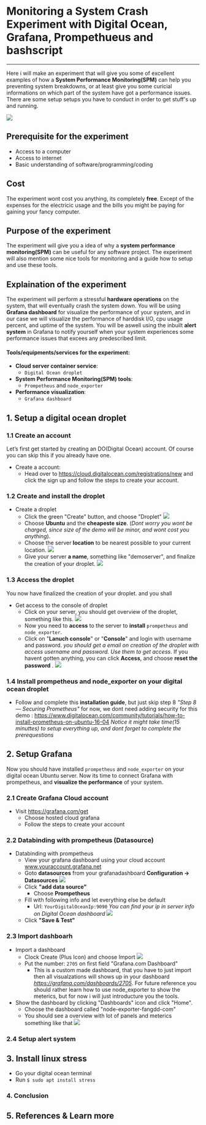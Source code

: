 # Monitoring a System Crash Experiment with Digital Ocean, Grafana, Prompethueus and bashscript
___


Here i will make an experiment that will give you some of excellent examples of how a **System Performance Monitoring(SPM)** can help you preventing system breakdowns, or at least give you some curicial informations on which part of the system have got a performance issues. There are some setup setups you have to conduct in order to get stuff's up and running.

![](https://camo.githubusercontent.com/d010ea19c70677a0bfd8a64fc01d2b0948e1ffc1/687474703a2f2f646f63732e67726166616e612e6f72672f6173736574732f696d672f66656174757265732f64617368626f6172645f6578312e706e67)

## Prerequisite for the experiment
* Access to a computer
* Access to internet
* Basic understanding of software/programming/coding

## Cost
The experiment wont cost you anything, its completely **free**. Except of the expenses for the electricic usage and the bills you might be paying for gaining your fancy computer.

## Purpose of the experiment
The experiment will give you a idea of why a **system performance monitoring(SPM)** can be useful for any software project. The experiment will also mention some nice tools for monitoring and a guide how to setup and use these tools.

## Explaination of the experiment
The experiment will perform a stressful **hardware operations** on the system, that will eventually crash the system down. You will be using **Grafana dashboard** for visualize the performance of your system, and in our case we will visualize the performance of harddisk I/O, cpu usage percent, and uptime of the system. You will be aswell using the inbuilt **alert system** in Grafana to notify yourself when your system experiences some performance issues that excees any predescribed limit.

#### Tools/equipments/services for the experiment:
* **Cloud server container service**:  
  * `Digital Ocean droplet`
* **System Performance Monitoring(SPM) tools**: 
  * `Prompetheus` and `node_exporter`
* **Performance visualization**: 
  * `Grafana dashboard`

## 1. Setup a digital ocean droplet

### 1.1 Create an account 
Let’s first get started by creating an DO(Digital Ocean) account. Of course you can skip this if you already have one.
- Create a account:
  - Head over to https://cloud.digitalocean.com/registrations/new and click the sign up and follow the steps to create your account.

### 1.2 Create and install the droplet
- Create a droplet
  - Click the green "Create" button, and choose "Droplet"
![](https://i.gyazo.com/0afe05f2000ffc93007ac62fa27e2db8.png)
  - Choose **Ubuntu** and the **cheapeste size**. (*Dont worry you wont be charged, since size of the demo will be minor, and wont cost you anything*). 
  - Choose the server **location** to be nearest possible to your current location. 
![](https://i.gyazo.com/851bae785a8062b9788c056dc8c0f399.png)
  - Give your server **a name**, something like "demoserver", and finalize the creation of your droplet.
![](https://i.gyazo.com/c84ee66589842dc18438d367d0e34c2f.png)

### 1.3 Access the droplet
You now have finalized the creation of your droplet. and you shall 
- Get access to the console of droplet
  - Click on your server, you should get overview of the droplet, something like this.
![](https://i.gyazo.com/3a269db81d8f4b714ee377f912534d80.png)
  - Now you need to **access** to the server to **install** `prompetheus` and `node_exporter`. 
  - Click on "**Lanuch console**" or "**Console**" and login with username and password. *you should get a email on creation of the droplet with access username and password. Use them to get access*. If you havent gotten anything, you can click **Access**, and choose **reset the password** .
![](https://i.gyazo.com/7e4a6cadb6c8d7151fcf628827d4cf18.png)

### 1.4 Install prompetheus and node_exporter on your digital ocean droplet

  - Follow and complete this **installation guide**, but just skip step 8 *"Step 8 — Securing Prometheus"* for now, we dont need adding security for this demo  :
https://www.digitalocean.com/community/tutorials/how-to-install-prometheus-on-ubuntu-16-04
*Notice it might take time(15 minuttes) to setup everything up, and dont forget to complete the prerequestions*

## 2. Setup Grafana

Now you should have installed `prompetheus` and `node_exporter` on your digital ocean Ubuntu server. Now its time to connect Grafana with prompetheus, and **visualize the performance** of your system. 

### 2.1 Create Grafana Cloud account
- Visit https://grafana.com/get
    - Choose hosted cloud grafana
    - Follow the steps to create your account

### 2.2 Databinding with prompetheus (Datasource)

- Databinding with prompetheus
  - View your grafana dashboard using your cloud account www.youraccount.grafana.net
  - Goto **datasources** from your grafanadashboard **Configuration -> Datasources**
 ![](https://i.gyazo.com/890d62414916a0c2b8461a806e7ea3aa.png)
  - Click **"add data source"**
    - Choose **Prompetheus**
  - Fill with following info and let everything else be default 
    - Url: `YourDigitalOceanIp:9090` *You can find your ip in server info on Digital Ocean dashboard* 
    ![](https://i.gyazo.com/ac5f98369dfcbdae4ad85138dbdb34aa.png)
  - Click **"Save & Test"**

### 2.3 Import dashboarh
- Import a dashboard
  - Clock Create (Plus Icon) and choose Import
![](https://i.gyazo.com/d6947d5a3cd2b1fc17ad0ba8c3123e1f.png)
  - Put the number:  `2705` on first field "Grafana.com Dashboard" 
    - This is a custom made dashboard, that you have to just import then all visualzations will shows up in your dashboard *https://grafana.com/dashboards/2705*. For future reference you should rather learn how to use node_exporter to show the meterics, but for now i will just introducture you the tools. 
- Show the dashboard by clicking "Dashboards" icon and click "Home".
  - Choose the dashboard called "node-exporter-fangdd-com"
  - You should see a overview with lot of panels and meterics something like that
![](https://i.gyazo.com/fe94217957dbe60956fcfa4f716f3857.png)


### 2.4 Setup alert system

## 3. Install linux stress
- Go your digital ocean terminal
- Run `$ sudo apt install stress`

### 4. Conclusion

## 5. References & Learn more


